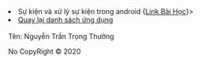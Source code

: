 <li><a>Sự kiện và xử lý sự kiện trong android</a> {<a href="https://ngocminhtran.com/2018/09/24/su-kien-va-xu-ly-su-kien/">Link Bài Học</a>}></li>
<li><a href="https://github.com/thuongnguyen55/Bai-Tap-Android/blob/master/README.md">Quay lại danh sách ứng dụng</a></li>
<br />
<a>Tên: Nguyễn Trần Trọng Thưởng</a>
<p>No CopyRight &copy; 2020</p>
